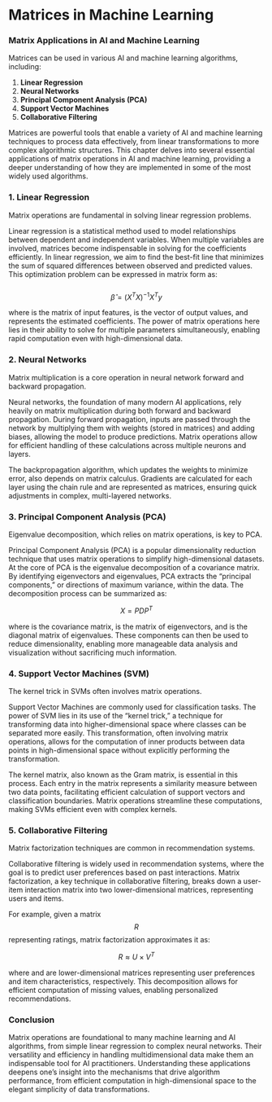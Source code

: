 # Matrices in Machine Learning

### Matrix Applications in AI and Machine Learning

Matrices can be used in various AI and machine learning algorithms, including:

1. **Linear Regression**
2. **Neural Networks**
3. **Principal Component Analysis (PCA)**
4. **Support Vector Machines**
5. **Collaborative Filtering**

Matrices are powerful tools that enable a variety of AI and machine learning techniques to process data effectively, from linear transformations to more complex algorithmic structures. This chapter delves into several essential applications of matrix operations in AI and machine learning, providing a deeper understanding of how they are implemented in some of the most widely used algorithms.

### 1. Linear Regression

Matrix operations are fundamental in solving linear regression problems.

Linear regression is a statistical method used to model relationships between dependent and independent variables. When multiple variables are involved, matrices become indispensable in solving for the coefficients efficiently. In linear regression, we aim to find the best-fit line that minimizes the sum of squared differences between observed and predicted values. This optimization problem can be expressed in matrix form as:\
\
$$\hat{\beta} = (X^T X)^{-1} X^T y$$

where  is the matrix of input features,  is the vector of output values, and  represents the estimated coefficients. The power of matrix operations here lies in their ability to solve for multiple parameters simultaneously, enabling rapid computation even with high-dimensional data.

### 2. Neural Networks

Matrix multiplication is a core operation in neural network forward and backward propagation.

Neural networks, the foundation of many modern AI applications, rely heavily on matrix multiplication during both forward and backward propagation. During forward propagation, inputs are passed through the network by multiplying them with weights (stored in matrices) and adding biases, allowing the model to produce predictions. Matrix operations allow for efficient handling of these calculations across multiple neurons and layers.

The backpropagation algorithm, which updates the weights to minimize error, also depends on matrix calculus. Gradients are calculated for each layer using the chain rule and are represented as matrices, ensuring quick adjustments in complex, multi-layered networks.

### 3. Principal Component Analysis (PCA)

Eigenvalue decomposition, which relies on matrix operations, is key to PCA.

Principal Component Analysis (PCA) is a popular dimensionality reduction technique that uses matrix operations to simplify high-dimensional datasets. At the core of PCA is the eigenvalue decomposition of a covariance matrix. By identifying eigenvectors and eigenvalues, PCA extracts the “principal components,” or directions of maximum variance, within the data. The decomposition process can be summarized as:

$$X = P D P^{T}$$

where  is the covariance matrix,  is the matrix of eigenvectors, and  is the diagonal matrix of eigenvalues. These components can then be used to reduce dimensionality, enabling more manageable data analysis and visualization without sacrificing much information.

### 4. Support Vector Machines (SVM)

The kernel trick in SVMs often involves matrix operations.

Support Vector Machines are commonly used for classification tasks. The power of SVM lies in its use of the “kernel trick,” a technique for transforming data into higher-dimensional space where classes can be separated more easily. This transformation, often involving matrix operations, allows for the computation of inner products between data points in high-dimensional space without explicitly performing the transformation.

The kernel matrix, also known as the Gram matrix, is essential in this process. Each entry in the matrix represents a similarity measure between two data points, facilitating efficient calculation of support vectors and classification boundaries. Matrix operations streamline these computations, making SVMs efficient even with complex kernels.

### 5. Collaborative Filtering

Matrix factorization techniques are common in recommendation systems.

Collaborative filtering is widely used in recommendation systems, where the goal is to predict user preferences based on past interactions. Matrix factorization, a key technique in collaborative filtering, breaks down a user-item interaction matrix into two lower-dimensional matrices, representing users and items.

For example, given a matrix $$R$$ representing ratings, matrix factorization approximates it as:

$$R \approx U \times V^T$$

where  and  are lower-dimensional matrices representing user preferences and item characteristics, respectively. This decomposition allows for efficient computation of missing values, enabling personalized recommendations.

### Conclusion

Matrix operations are foundational to many machine learning and AI algorithms, from simple linear regression to complex neural networks. Their versatility and efficiency in handling multidimensional data make them an indispensable tool for AI practitioners. Understanding these applications deepens one’s insight into the mechanisms that drive algorithm performance, from efficient computation in high-dimensional space to the elegant simplicity of data transformations.
